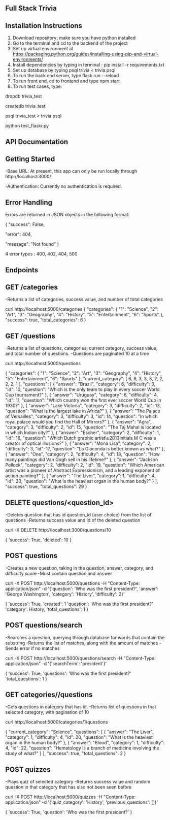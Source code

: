 ## Full Stack Trivia



## Installation Instructions

1. Download repository; make sure you have python installed
2. Go to the terminal and cd to the backend of the project
3. Set up virtual environment at https://packaging.python.org/guides/installing-using-pip-and-virtual-environments/
4. Install dependencies by typing in terminal : pip install -r requirements.txt
5. Set up database by typing psql trivia < trivia.psql
6. To run the back end server, type flask run --reload
7. To run front end, cd to frontend and type npm start
8. To run test cases, type:

dropdb trivia_test


createdb trivia_test


psql trivia_test < trivia.psql


python test_flaskr.py


## API Documentation



## Getting Started


-Base URL: At present, this app can only be run locally through http://localhost:3000/ 


-Authentication: Currently no authentication is required.


## Error Handling

Errors are returned in JSON objects in the following format:


{
"success": False,


"error": 404,


"message": "Not found"
}



4 error types : 400, 402, 404, 500


## Endpoints

## GET /categories

-Returns a list of categories, success value, and number of total categories


curl http://localhost:5000/categories
{
  "categories": {
    "1": "Science", 
    "2": "Art", 
    "3": "Geography", 
    "4": "History", 
    "5": "Entertainment", 
    "6": "Sports"
  }, 
  "success": true, 
  "total_categories": 6
}


## GET /questions

-Returns a list of questions, categories, current category, success value, and total number of questions.
-Questions are paginated 10 at a time

curl http://localhost:5000/questions


{
  "categories": {
    "1": "Science", 
    "2": "Art", 
    "3": "Geography", 
    "4": "History", 
    "5": "Entertainment", 
    "6": "Sports"
  }, 
  "current_category": [
    6, 
    6, 
    3, 
    3, 
    3, 
    2, 
    2, 
    2, 
    2, 
    1
  ], 
  "questions": [
    {
      "answer": "Brazil", 
      "category": 6, 
      "difficulty": 3, 
      "id": 10, 
      "question": "Which is the only team to play in every soccer World Cup tournament?"
    }, 
    {
      "answer": "Uruguay", 
      "category": 6, 
      "difficulty": 4, 
      "id": 11, 
      "question": "Which country won the first ever soccer World Cup in 1930?"
    }, 
    {
      "answer": "Lake Victoria", 
      "category": 3, 
      "difficulty": 2, 
      "id": 13, 
      "question": "What is the largest lake in Africa?"
    }, 
    {
      "answer": "The Palace of Versailles", 
      "category": 3, 
      "difficulty": 3, 
      "id": 14, 
      "question": "In which royal palace would you find the Hall of Mirrors?"
    }, 
    {
      "answer": "Agra", 
      "category": 3, 
      "difficulty": 2, 
      "id": 15, 
      "question": "The Taj Mahal is located in which Indian city?"
    }, 
    {
      "answer": "Escher", 
      "category": 2, 
      "difficulty": 1, 
      "id": 16, 
      "question": "Which Dutch graphic artist\u2013initials M C was a creator of optical illusions?"
    }, 
    {
      "answer": "Mona Lisa", 
      "category": 2, 
      "difficulty": 3, 
      "id": 17, 
      "question": "La Giaconda is better known as what?"
    }, 
    {
      "answer": "One", 
      "category": 2, 
      "difficulty": 4, 
      "id": 18, 
      "question": "How many paintings did Van Gogh sell in his lifetime?"
    }, 
    {
      "answer": "Jackson Pollock", 
      "category": 2, 
      "difficulty": 2, 
      "id": 19, 
      "question": "Which American artist was a pioneer of Abstract Expressionism, and a leading exponent of action painting?"
    }, 
    {
      "answer": "The Liver", 
      "category": 1, 
      "difficulty": 4, 
      "id": 20, 
      "question": "What is the heaviest organ in the human body?"
    }
  ], 
  "success": true, 
  "total_questions": 29
}



## DELETE questions/<question_id>
-Deletes question that has id question_id (user choice) from the list of questions
-Returns success value and id of the deleted question

curl -X DELETE http://localhost:3000/questions/10

{
     'success': True,
     'deleted': 10
}


## POST questions
-Creates a new question, taking in the question, answer, category, and difficulty score
-Must contain question and answer



curl -X POST http://localhost:5000/questions -H "Content-Type: application/json" -d '{'question': 'Who was the first president?', 'answer': 'George Washington', 'category': 'History', 'difficulty': 2}'

{
  'success': True,
  'created': 1
  'question': 'Who was the first president?'
  'category': History,
  'total_questions': 1
}


## POST questions/search
-Searches a question, querying through database for words that contain the substring
-Returns the list of matches, along with the amount of matches
-Sends error if no matches

curl -X POST http://localhost:5000/questions/search -H "Content-Type: application/json" -d '{'searchTerm': 'president'}'

{
  'success': True,
  'questions': 'Who was the first president?'
  'total_questions': 1
}


## GET categories/<id>/questions 
-Gets questions in category that has id.
-Returns list of questions in that selected category, with pagination of 10

  
curl http://localhost:5000/categories/1/questions
  
  
{
  "current_category": "Science", 
  "questions": [
    {
      "answer": "The Liver", 
      "category": 1, 
      "difficulty": 4, 
      "id": 20, 
      "question": "What is the heaviest organ in the human body?"
    }, 
    {
      "answer": "Blood", 
      "category": 1, 
      "difficulty": 4, 
      "id": 22, 
      "question": "Hematology is a branch of medicine involving the study of what?"
    }
  ], 
  "success": true, 
  "total_questions": 2
}
  
  
  
  
  
  
## POST quizzes
-Plays quiz of selected category
-Returns success value and random question in that category that has also not been seen before

curl -X POST http://localhost:5000/quizzes -H "Content-Type: application/json" -d '{'quiz_category': 'History', 'previous_questions': []}'

{
  'success': True,
  'question': 'Who was the first president?'
}
